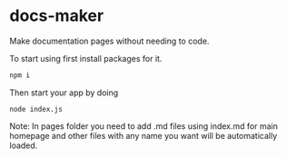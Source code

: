 # docs-maker

Make documentation pages without needing to code.

To start using first install packages for it.

```bash
npm i
```

Then start your app by doing

```
node index.js
```

Note: In pages folder you need to add .md files using index.md for main homepage and other files with any name you want will be automatically loaded.
